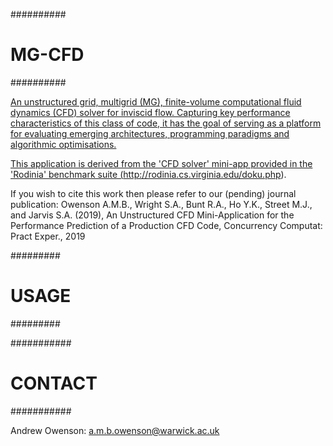 ##########
# MG-CFD #
##########

<a href="https://github.com/warwick-hpsc/MG-CFD-app-plain">

An unstructured grid, multigrid (MG), finite-volume computational fluid dynamics (CFD) solver for inviscid flow. 
Capturing key performance characteristics of this class of code, it has the goal of serving as a platform for evaluating emerging architectures, programming paradigms and algorithmic optimisations.

This application is derived from the 'CFD solver' mini-app provided in the 'Rodinia' benchmark suite (http://rodinia.cs.virginia.edu/doku.php).

If you wish to cite this work then please refer to our (pending) journal publication:
Owenson A.M.B., Wright S.A., Bunt R.A., Ho Y.K., Street M.J., and Jarvis S.A. (2019), An Unstructured CFD Mini-Application for the Performance Prediction of a Production CFD Code, Concurrency Computat: Pract Exper., 2019

#########
# USAGE #
#########

###########
# CONTACT #
###########

Andrew Owenson: a.m.b.owenson@warwick.ac.uk
